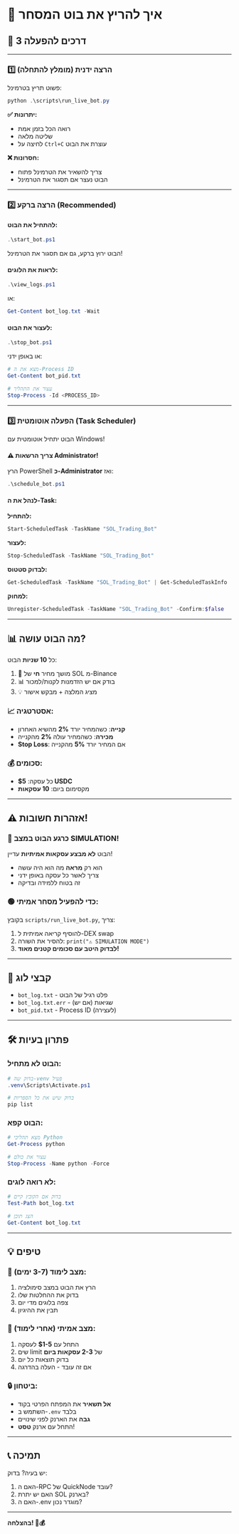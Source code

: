 # 🚀 איך להריץ את בוט המסחר

## 🎯 3 דרכים להפעלה

---

### 1️⃣ **הרצה ידנית (מומלץ להתחלה)**

פשוט תריץ בטרמינל:

```powershell
python .\scripts\run_live_bot.py
```

**✅ יתרונות:**
- רואה הכל בזמן אמת
- שליטה מלאה
- לחיצה על `Ctrl+C` עוצרת את הבוט

**❌ חסרונות:**
- צריך להשאיר את הטרמינל פתוח
- הבוט נעצר אם תסגור את הטרמינל

---

### 2️⃣ **הרצה ברקע (Recommended)**

#### להתחיל את הבוט:
```powershell
.\start_bot.ps1
```

הבוט ירוץ ברקע, גם אם תסגור את הטרמינל!

#### לראות את הלוגים:
```powershell
.\view_logs.ps1
```

או:
```powershell
Get-Content bot_log.txt -Wait
```

#### לעצור את הבוט:
```powershell
.\stop_bot.ps1
```

או באופן ידני:
```powershell
# מצא את ה-Process ID
Get-Content bot_pid.txt

# עצור את התהליך
Stop-Process -Id <PROCESS_ID>
```

---

### 3️⃣ **הפעלה אוטומטית (Task Scheduler)**

הבוט יתחיל אוטומטית עם Windows!

#### ⚠️ **צריך הרשאות Administrator!**

הרץ PowerShell **כ-Administrator** ואז:

```powershell
.\schedule_bot.ps1
```

#### לנהל את ה-Task:

**להתחיל:**
```powershell
Start-ScheduledTask -TaskName "SOL_Trading_Bot"
```

**לעצור:**
```powershell
Stop-ScheduledTask -TaskName "SOL_Trading_Bot"
```

**לבדוק סטטוס:**
```powershell
Get-ScheduledTask -TaskName "SOL_Trading_Bot" | Get-ScheduledTaskInfo
```

**למחוק:**
```powershell
Unregister-ScheduledTask -TaskName "SOL_Trading_Bot" -Confirm:$false
```

---

## 📊 **מה הבוט עושה?**

כל **10 שניות** הבוט:

1. 🔄 מושך מחיר **חי** של SOL מ-Binance
2. 📊 בודק אם יש הזדמנות לקנות/למכור
3. 💡 מציג המלצה + מבקש אישור

### 📈 **אסטרטגיה:**
- **קנייה**: כשהמחיר יורד **2%** מהשיא האחרון
- **מכירה**: כשהמחיר עולה **2%** מהקנייה
- **Stop Loss**: אם המחיר יורד **5%** מהקנייה

### 💰 **סכומים:**
- כל עסקה: **$5 USDC**
- מקסימום ביום: **10 עסקאות**

---

## ⚠️ **אזהרות חשובות!**

### 🔴 **כרגע הבוט במצב SIMULATION!**

הבוט **לא מבצע עסקאות אמיתיות** עדיין!
- הוא רק **מראה** מה הוא היה עושה
- צריך לאשר כל עסקה באופן ידני
- זה בטוח ללמידה ובדיקה

### 🟢 **כדי להפעיל מסחר אמיתי:**

בקובץ `scripts/run_live_bot.py`, צריך:

1. להוסיף קריאה אמיתית ל-DEX swap
2. להסיר את השורה: `print("⚠️ SIMULATION MODE")`
3. **לבדוק היטב עם סכומים קטנים מאוד!**

---

## 📝 **קבצי לוג**

- `bot_log.txt` - פלט רגיל של הבוט
- `bot_log.txt.err` - שגיאות (אם יש)
- `bot_pid.txt` - Process ID (לעצירה)

---

## 🛠️ **פתרון בעיות**

### הבוט לא מתחיל:
```powershell
# בדוק שה-venv פעיל
.venv\Scripts\Activate.ps1

# בדוק שיש את כל הספריות
pip list
```

### הבוט קפא:
```powershell
# מצא תהליכי Python
Get-Process python

# עצור את כולם
Stop-Process -Name python -Force
```

### לא רואה לוגים:
```powershell
# בדוק אם הקובץ קיים
Test-Path bot_log.txt

# הצג תוכן
Get-Content bot_log.txt
```

---

## 💡 **טיפים**

### 🎯 **מצב לימוד (3-7 ימים):**
1. הרץ את הבוט במצב סימולציה
2. בדוק את ההחלטות שלו
3. צפה בלוגים מדי יום
4. תבין את ההיגיון

### 🚀 **מצב אמיתי (אחרי לימוד):**
1. התחל עם **$1-5** לעסקה
2. שים limit של **2-3 עסקאות ביום**
3. בדוק תוצאות כל יום
4. אם זה עובד - העלה בהדרגה

### 🔒 **ביטחון:**
- **אל תשאיר** את המפתח הפרטי בקוד
- השתמש ב-`.env` בלבד
- **גבה** את הארנק לפני שינויים
- התחל עם ארנק **טסט**!

---

## 📞 **תמיכה**

יש בעיה? בדוק:
1. האם ה-RPC של QuickNode עובד?
2. האם יש יתרת SOL בארנק?
3. האם ה-.env מוגדר נכון?

---

**בהצלחה! 🚀💰**

